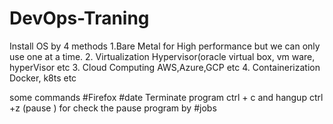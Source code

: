 # DevOps-Traning

Install OS by 4 methods
  1.Bare Metal
      for High performance but we can only use one at a time. 
  2. Virtualization
      Hypervisor(oracle virtual box, vm ware, hyperVisor etc
  3. Cloud Computing
      AWS,Azure,GCP etc
  4. Containerization
      Docker, k8ts etc

  some commands 
    #Firefox  #date 
    Terminate program ctrl + c 
    and hangup  ctrl +z (pause ) for check the pause program by #jobs
